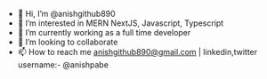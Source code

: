 - 👋 Hi, I’m @anishgithub890
- 👀 I’m interested in MERN NextJS, Javascript, Typescript
- 🌱 I’m currently working as a full time developer
- 💞️ I’m looking to collaborate
- 📫 How to reach me anishgithub890@gmail.com | linkedin,twitter username:- @anishpabe
